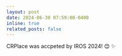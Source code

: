 ```yaml
---
layout: post
date: 2024-06-30 07:59:00-0400
inline: true
related_posts: false
---
```


CRPlace was accpeted by IROS 2024! 😊 ✨
